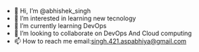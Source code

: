 - 👋 Hi, I’m @abhishek_singh
- 👀 I’m interested in learning new tecnology
- 🌱 I’m currently learning DevOps
- 💞️ I’m looking to collaborate on DevOps And Cloud computing 
- 📫 How to reach me email:singh.421.aspabhiya@gmail.com

<!---
abhiya492/abhiya492 is a ✨ special ✨ repository because its `README.md` (this file) appears on your GitHub profile.
You can click the Preview link to take a look at your changes.
--->
